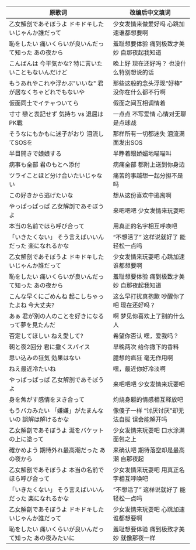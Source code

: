 | 原歌词                                                                 | 改编后中文填词                                                      |
|----------------------------------------------------------------------|-------------------------------------------------------------------|
| 乙女解剖であそぼうよ ドキドキしたいじゃんか誰だって                      | 少女发情来做爱好吗 心跳加速谁都想要啊                              |
| 恥をしたい 痛いくらいが良いんだって知った あの夜から                   | 羞耻想要体验 痛到极致才美妙 自那夜起我知道                     |
| こんばんは 今平気かな? 特に言いたいこともないんだけど                 | 晚上好 现在还好吗？ 也没什么特别想说的话                         |
| もうあれやこれや浮かぶ"いいな" 君が居なくちゃどれでもないや           | 那些这般的念头浮现“好棒” 没你在什么都不行啊                     |
| 仮面同士でイチャついてら                                            | 假面之间互相调情着                                              |
| 寸寸 戀と表記せず 気持ち vs 退屈はPK戦                              | 一点点 不写爱情 心情对无聊是点球战                              |
| そうなにもかもに迷子がおり 泪流してSOSを                            | 那样所有一切都迷失 泪流满面发出SOS                              |
| 半目開きで娘娘する                                                 | 半睁着眼娇媚地喵喵叫                                          |
| 病事も全部 君のもとへ添付                                          | 病痛全部 都附上送到你身边                                      |
| ツライことほど分け合いたいじゃない                                   | 痛苦的事越想一起分担不是吗                                      |
| この好きから逃げたいな                                              | 想从这份喜欢中逃离啊                                            |
| やっぱっぱっぱ 乙女解剖であそぼうよ                                  | 来吧吧吧 少女发情来玩耍吧                                      |
| 本当の名前でほら呼び合って                                          | 用真正的名字相互呼唤吧                                          |
| 「いきたくない」 そう言えばいいんだった 楽になれるかな                  | “不想活了” 这样说就好了 能轻松一点吗                            |
| 乙女解剖であそぼうよ ドキドキしたいじゃんか誰だって                   | 少女发情来玩耍吧 心跳加速谁都想要啊                            |
| 恥をしたい 痛いくらいが良いんだって知った あの夜から                   | 羞耻想要体验 痛到极致才美妙 自那夜起我知道                     |
| こんな早くにごめんね 起こしちゃったよね 今大丈夫?                     | 这么早打扰真抱歉 吵醒你了吧 现在还好吗？                        |
| あぁ 君が別の人のことを好きになるって夢を見たんだ                      | 啊 梦见你喜欢上了别的什么人                                    |
| 否定してほしい ねえ愛して?                                          | 希望你否认 嘿，爱我吗？                                         |
| 朝と夜2回分 君に撒くスパイス                                       | 早晚两次 给你撒下的香料                                        |
| 思い込みの狂気 効果はない                                          | 臆想的疯狂 毫无作用啊                                          |
| ねえ最近冷たいね                                                   | 嘿，最近你好冷淡啊                                              |
| やっぱっぱっぱ 乙女解剖であそぼうよ                                  | 来吧吧吧 少女发情来玩耍吧                                      |
| 身を焦がす感情をヌき合って                                          | 灼烧身躯的情感相互释放吧                                        |
| もうバカみたい 「嫌嫌」がたまんないの 誤解は解けるかな                 | 像傻子一样 “讨厌讨厌”却无法自拔 误会能解开吗                    |
| 乙女解剖であそぼうよ 涎をバケットの上に塗って                         | 少女发情来玩耍吧 口水涂满面包之上                              |
| 確かめよう 期待外れ最高潮だった あの夜から                           | 来确认吧 期待落空却是最高潮 自那夜起                            |
| 乙女解剖であそぼうよ 本当の名前でほら呼び合って                      | 少女发情来玩耍吧 用真正名字相互呼唤吧                          |
| 「いきたくない」 そう言えばいいんだった 楽になれるかな                  | “不想活了” 这样说就好了 能轻松一点吗                            |
| 乙女解剖であそぼうよ ドキドキしたいじゃんか誰だって                   | 少女发情来玩耍吧 心跳加速谁都想要啊                            |
| 恥をしたい 痛いくらいが良いんだって知った あの夜みたいに                | 羞耻想要体验 痛到极致才美妙 就像那夜一样                        |
